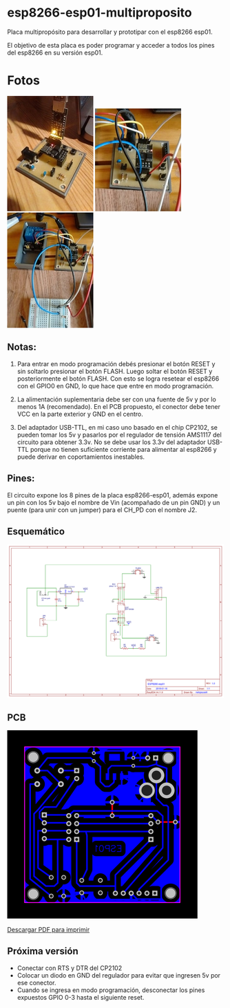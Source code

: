 # esp8266-esp01-multiproposito
Placa multipropósito para desarrollar y prototipar con el esp8266 esp01.

El objetivo de esta placa es poder programar y acceder a todos los pines del esp8266 en su versi&oacute;n esp01.

# Fotos
![](https://github.com/nelopauselli/esp8266-esp01-multiproposito/raw/master/img/foto1.jpg)
![](https://github.com/nelopauselli/esp8266-esp01-multiproposito/raw/master/img/foto2.jpg)
![](https://github.com/nelopauselli/esp8266-esp01-multiproposito/raw/master/img/foto3.jpg)

## Notas:
1. Para entrar en modo programaci&oacute;n deb&eacute;s presionar el bot&oacute;n RESET y sin soltarlo presionar el bot&oacute;n FLASH. Luego soltar el bot&oacute;n RESET y posteriormente el bot&oacute;n FLASH. Con esto se logra resetear el esp8266 con el GPIO0 en GND, lo que hace que entre en modo programaci&oacute;n.

2. La alimentaci&oacute;n suplementaria debe ser con una fuente de 5v y por lo menos 1A (recomendado). En el PCB propuesto, el conector debe tener VCC en la parte exterior y GND en el centro.

3. Del adaptador USB-TTL, en mi caso uno basado en el chip CP2102, se pueden tomar los 5v y pasarlos por el regulador de tensi&oacute;n AMS1117 del circuito para obtener 3.3v. No se debe usar los 3.3v del adaptador USB-TTL porque no tienen suficiente corriente para alimentar al esp8266 y puede derivar en coportamientos inestables.

## Pines:
El circuito expone los 8 pines de la placa esp8266-esp01, adem&aacute;s expone un pin con los 5v bajo el nombre de Vin (acompa&ntilde;ado de un pin GND) y un puente (para unir con un jumper) para el CH_PD con el nombre J2.

## Esquem&aacute;tico
![](https://github.com/nelopauselli/esp8266-esp01-multiproposito/raw/master/Esquematico.png "Esquem&aacute;tico")

## PCB
![](https://github.com/nelopauselli/esp8266-esp01-multiproposito/raw/master/PCB.png "PCB")

[Descargar PDF para imprimir](https://github.com/nelopauselli/esp8266-esp01-multiproposito/raw/master/PCB.pdf)

## Pr&oacute;xima versi&oacute;n
* Conectar con RTS y DTR del CP2102
* Colocar un diodo en GND del regulador para evitar que ingresen 5v por ese conector.
* Cuando se ingresa en modo programaci&oacute;n, desconectar los pines expuestos GPIO 0-3 hasta el siguiente reset.